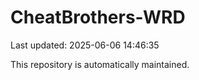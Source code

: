 # CheatBrothers-WRD

Last updated: 2025-06-06 14:46:35

This repository is automatically maintained.
